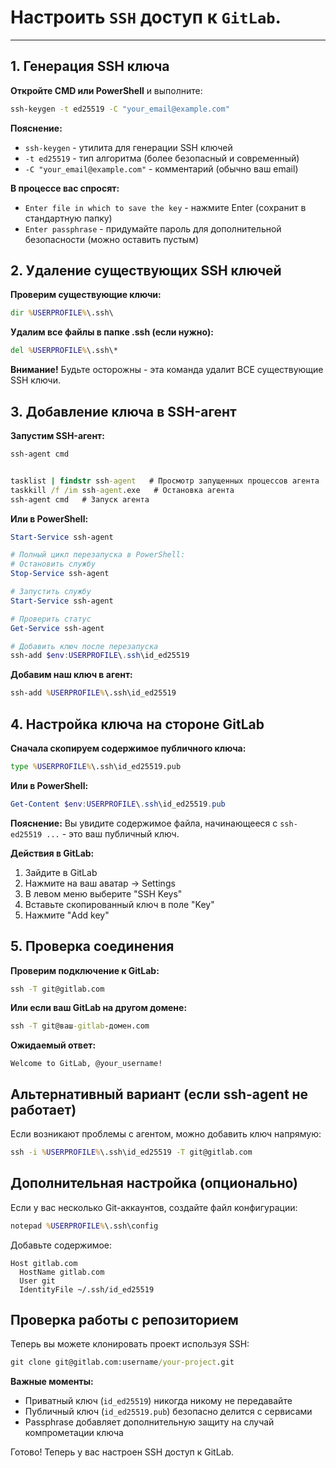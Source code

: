 # Настроить `SSH` доступ к `GitLab`.

---
##   1. Генерация SSH ключа

**Откройте CMD или PowerShell** и выполните:
```cmd
ssh-keygen -t ed25519 -C "your_email@example.com"
```

**Пояснение:**
- `ssh-keygen` - утилита для генерации SSH ключей    
- `-t ed25519` - тип алгоритма (более безопасный и современный)    
- `-C "your_email@example.com"` - комментарий (обычно ваш email)    

**В процессе вас спросят:**
- `Enter file in which to save the key` - нажмите Enter (сохранит в стандартную папку)    
- `Enter passphrase` - придумайте пароль для дополнительной безопасности (можно оставить пустым)    

## 2. Удаление существующих SSH ключей
**Проверим существующие ключи:**
```cmd
dir %USERPROFILE%\.ssh\
```

**Удалим все файлы в папке .ssh (если нужно):**
```cmd
del %USERPROFILE%\.ssh\*
```

**Внимание!** Будьте осторожны - эта команда удалит ВСЕ существующие SSH ключи.

## 3. Добавление ключа в SSH-агент
**Запустим SSH-агент:**
```cmd
ssh-agent cmd


tasklist | findstr ssh-agent   # Просмотр запущенных процессов агента
taskkill /f /im ssh-agent.exe   # Остановка агента
ssh-agent cmd   # Запуск агента
```

**Или в PowerShell:**
```powershell
Start-Service ssh-agent

# Полный цикл перезапуска в PowerShell:
# Остановить службу
Stop-Service ssh-agent

# Запустить службу
Start-Service ssh-agent

# Проверить статус
Get-Service ssh-agent

# Добавить ключ после перезапуска
ssh-add $env:USERPROFILE\.ssh\id_ed25519
```

**Добавим наш ключ в агент:**
```cmd
ssh-add %USERPROFILE%\.ssh\id_ed25519
```

## 4. Настройка ключа на стороне GitLab
**Сначала скопируем содержимое публичного ключа:**
```cmd
type %USERPROFILE%\.ssh\id_ed25519.pub
```

**Или в PowerShell:**
```powershell
Get-Content $env:USERPROFILE\.ssh\id_ed25519.pub
```

**Пояснение:** Вы увидите содержимое файла, начинающееся с `ssh-ed25519 ...` - это ваш публичный ключ.

**Действия в GitLab:**
1. Зайдите в GitLab    
2. Нажмите на ваш аватар → Settings    
3. В левом меню выберите "SSH Keys"    
4. Вставьте скопированный ключ в поле "Key"    
5. Нажмите "Add key"    

## 5. Проверка соединения
**Проверим подключение к GitLab:**
```cmd
ssh -T git@gitlab.com
```

**Или если ваш GitLab на другом домене:**
```cmd
ssh -T git@ваш-gitlab-домен.com
```

**Ожидаемый ответ:**
```text
Welcome to GitLab, @your_username!
```

## Альтернативный вариант (если ssh-agent не работает)
Если возникают проблемы с агентом, можно добавить ключ напрямую:
```cmd
ssh -i %USERPROFILE%\.ssh\id_ed25519 -T git@gitlab.com
```

## Дополнительная настройка (опционально)
Если у вас несколько Git-аккаунтов, создайте файл конфигурации:
```cmd
notepad %USERPROFILE%\.ssh\config
```

Добавьте содержимое:
```text
Host gitlab.com
  HostName gitlab.com
  User git
  IdentityFile ~/.ssh/id_ed25519
```

## Проверка работы с репозиторием
Теперь вы можете клонировать проект используя SSH:
```cmd
git clone git@gitlab.com:username/your-project.git
```

**Важные моменты:**
- Приватный ключ (`id_ed25519`) никогда никому не передавайте
- Публичный ключ (`id_ed25519.pub`) безопасно делится с сервисами
- Passphrase добавляет дополнительную защиту на случай компрометации ключа

Готово! Теперь у вас настроен SSH доступ к GitLab.




